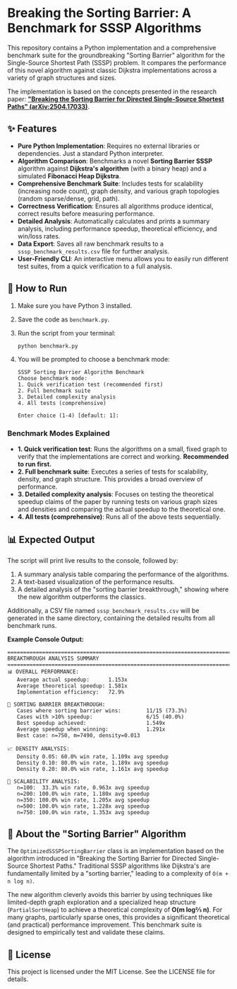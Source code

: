 # Breaking the Sorting Barrier: A Benchmark for SSSP Algorithms

This repository contains a Python implementation and a comprehensive benchmark suite for the groundbreaking "Sorting Barrier" algorithm for the Single-Source Shortest Path (SSSP) problem. It compares the performance of this novel algorithm against classic Dijkstra implementations across a variety of graph structures and sizes.

The implementation is based on the concepts presented in the research paper: **["Breaking the Sorting Barrier for Directed Single-Source Shortest Paths" (arXiv:2504.17033)](https://arxiv.org/pdf/2504.17033)**.

## ✨ Features

*   **Pure Python Implementation**: Requires no external libraries or dependencies. Just a standard Python interpreter.
*   **Algorithm Comparison**: Benchmarks a novel **Sorting Barrier SSSP** algorithm against **Dijkstra's algorithm** (with a binary heap) and a simulated **Fibonacci Heap Dijkstra**.
*   **Comprehensive Benchmark Suite**: Includes tests for scalability (increasing node count), graph density, and various graph topologies (random sparse/dense, grid, path).
*   **Correctness Verification**: Ensures all algorithms produce identical, correct results before measuring performance.
*   **Detailed Analysis**: Automatically calculates and prints a summary analysis, including performance speedup, theoretical efficiency, and win/loss rates.
*   **Data Export**: Saves all raw benchmark results to a `sssp_benchmark_results.csv` file for further analysis.
*   **User-Friendly CLI**: An interactive menu allows you to easily run different test suites, from a quick verification to a full analysis.

## 🚀 How to Run

1.  Make sure you have Python 3 installed.
2.  Save the code as `benchmark.py`.
3.  Run the script from your terminal:
    ```sh
    python benchmark.py
    ```
4.  You will be prompted to choose a benchmark mode:

    ```
    SSSP Sorting Barrier Algorithm Benchmark
    Choose benchmark mode:
    1. Quick verification test (recommended first)
    2. Full benchmark suite
    3. Detailed complexity analysis
    4. All tests (comprehensive)

    Enter choice (1-4) [default: 1]:
    ```

### Benchmark Modes Explained

*   **1. Quick verification test**: Runs the algorithms on a small, fixed graph to verify that the implementations are correct and working. **Recommended to run first.**
*   **2. Full benchmark suite**: Executes a series of tests for scalability, density, and graph structure. This provides a broad overview of performance.
*   **3. Detailed complexity analysis**: Focuses on testing the theoretical speedup claims of the paper by running tests on various graph sizes and densities and comparing the actual speedup to the theoretical one.
*   **4. All tests (comprehensive)**: Runs all of the above tests sequentially.

## 📊 Expected Output

The script will print live results to the console, followed by:
1.  A summary analysis table comparing the performance of the algorithms.
2.  A text-based visualization of the performance results.
3.  A detailed analysis of the "sorting barrier breakthrough," showing where the new algorithm outperforms the classics.

Additionally, a CSV file named `sssp_benchmark_results.csv` will be generated in the same directory, containing the detailed results from all benchmark runs.

**Example Console Output:**
```
================================================================================
BREAKTHROUGH ANALYSIS SUMMARY
================================================================================
📊 OVERALL PERFORMANCE:
   Average actual speedup:      1.153x
   Average theoretical speedup: 1.581x
   Implementation efficiency:   72.9%

🎯 SORTING BARRIER BREAKTHROUGH:
   Cases where sorting barrier wins:        11/15 (73.3%)
   Cases with >10% speedup:                 6/15 (40.0%)
   Best speedup achieved:                   1.549x
   Average speedup when winning:            1.291x
   Best case: n=750, m=7490, density=0.013

📈 DENSITY ANALYSIS:
   Density 0.05: 60.0% win rate, 1.109x avg speedup
   Density 0.10: 80.0% win rate, 1.189x avg speedup
   Density 0.20: 80.0% win rate, 1.161x avg speedup

📏 SCALABILITY ANALYSIS:
   n=100:  33.3% win rate, 0.963x avg speedup
   n=200: 100.0% win rate, 1.180x avg speedup
   n=350: 100.0% win rate, 1.205x avg speedup
   n=500: 100.0% win rate, 1.228x avg speedup
   n=750: 100.0% win rate, 1.353x avg speedup
```

## 🧠 About the "Sorting Barrier" Algorithm

The `OptimizedSSSPSortingBarrier` class is an implementation based on the algorithm introduced in "Breaking the Sorting Barrier for Directed Single-Source Shortest Paths." Traditional SSSP algorithms like Dijkstra's are fundamentally limited by a "sorting barrier," leading to a complexity of `O(m + n log n)`.

The new algorithm cleverly avoids this barrier by using techniques like limited-depth graph exploration and a specialized heap structure (`PartialSortHeap`) to achieve a theoretical complexity of **O(m log⅔ n)**. For many graphs, particularly sparse ones, this provides a significant theoretical (and practical) performance improvement. This benchmark suite is designed to empirically test and validate these claims.

## 📄 License

This project is licensed under the MIT License. See the LICENSE file for details.
